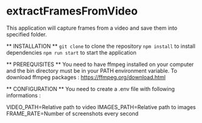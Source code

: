 # extractFramesFromVideo

This application will capture frames from a video and save them into specified folder.

** INSTALLATION **
`git clone` to clone the repository
`npm install` to install dependencies
`npm run start` to start the application

** PREREQUISITES **
You need to have ffmpeg installed on your computer and the bin directory must be in your PATH environment variable.
To download ffmpeg packages : https://ffmpeg.org/download.html

** CONFIGURATION **
You need to create a .env file with following informations :

VIDEO_PATH=Relative path to video
IMAGES_PATH=Relative path to images
FRAME_RATE=Number of screenshots every second

